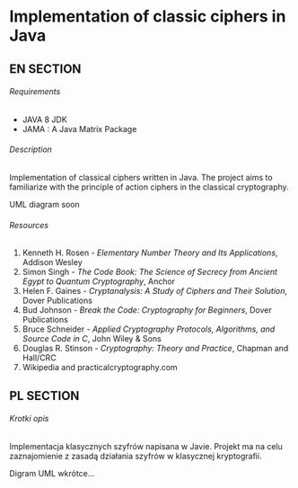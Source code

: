 # Implementation of classic ciphers in Java

## EN SECTION

######  Requirements

- JAVA 8 JDK
- JAMA : A Java Matrix Package

######  Description

Implementation of classical ciphers written in Java.
The project aims to familiarize with the principle of action ciphers in the classical cryptography.

UML diagram soon


######  Resources

1. Kenneth H. Rosen - _Elementary Number Theory and Its Applications_, Addison Wesley
2. Simon Singh - _The Code Book: The Science of Secrecy from Ancient Egypt to Quantum Cryptography_, Anchor
3. Helen F. Gaines -  _Cryptanalysis: A Study of Ciphers and Their Solution_, Dover Publications
4. Bud Johnson - _Break the Code: Cryptography for Beginners_, Dover Publications
5. Bruce Schneider - _Applied Cryptography Protocols, Algorithms, and Source Code in C_, John Wiley & Sons
6. Douglas R. Stinson - _Cryptography: Theory and Practice_, Chapman and Hall/CRC
7. Wikipedia and practicalcryptography.com

## PL SECTION

######  Krotki opis

Implementacja klasycznych szyfrów napisana w Javie.
Projekt ma na celu zaznajomienie z zasadą działania szyfrów w klasycznej kryptografii.

Digram UML wkrótce...


